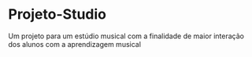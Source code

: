 # Projeto-Studio
Um projeto para um estúdio musical com a finalidade de maior interação dos alunos com a aprendizagem musical
